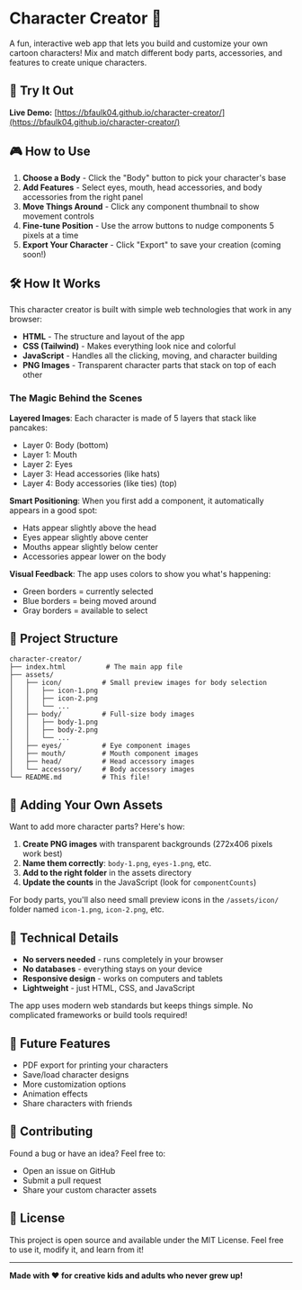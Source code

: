# Character Creator 🎨

A fun, interactive web app that lets you build and customize your own cartoon characters! Mix and match different body parts, accessories, and features to create unique characters.

## 🌟 Try It Out

**Live Demo:** [https://bfaulk04.github.io/character-creator/](https://bfaulk04.github.io/character-creator/)

## 🎮 How to Use

1. **Choose a Body** - Click the "Body" button to pick your character's base
2. **Add Features** - Select eyes, mouth, head accessories, and body accessories from the right panel
3. **Move Things Around** - Click any component thumbnail to show movement controls
4. **Fine-tune Position** - Use the arrow buttons to nudge components 5 pixels at a time
5. **Export Your Character** - Click "Export" to save your creation (coming soon!)

## 🛠️ How It Works

This character creator is built with simple web technologies that work in any browser:

- **HTML** - The structure and layout of the app
- **CSS (Tailwind)** - Makes everything look nice and colorful
- **JavaScript** - Handles all the clicking, moving, and character building
- **PNG Images** - Transparent character parts that stack on top of each other

### The Magic Behind the Scenes

**Layered Images**: Each character is made of 5 layers that stack like pancakes:
- Layer 0: Body (bottom)
- Layer 1: Mouth
- Layer 2: Eyes  
- Layer 3: Head accessories (like hats)
- Layer 4: Body accessories (like ties) (top)

**Smart Positioning**: When you first add a component, it automatically appears in a good spot:
- Hats appear slightly above the head
- Eyes appear slightly above center
- Mouths appear slightly below center
- Accessories appear lower on the body

**Visual Feedback**: The app uses colors to show you what's happening:
- Green borders = currently selected
- Blue borders = being moved around
- Gray borders = available to select

## 📁 Project Structure

```
character-creator/
├── index.html          # The main app file
├── assets/
│   ├── icon/          # Small preview images for body selection
│   │   ├── icon-1.png
│   │   ├── icon-2.png
│   │   └── ...
│   ├── body/          # Full-size body images
│   │   ├── body-1.png
│   │   ├── body-2.png
│   │   └── ...
│   ├── eyes/          # Eye component images
│   ├── mouth/         # Mouth component images
│   ├── head/          # Head accessory images
│   └── accessory/     # Body accessory images
└── README.md          # This file!
```

## 🎨 Adding Your Own Assets

Want to add more character parts? Here's how:

1. **Create PNG images** with transparent backgrounds (272x406 pixels work best)
2. **Name them correctly**: `body-1.png`, `eyes-1.png`, etc.
3. **Add to the right folder** in the assets directory
4. **Update the counts** in the JavaScript (look for `componentCounts`)

For body parts, you'll also need small preview icons in the `/assets/icon/` folder named `icon-1.png`, `icon-2.png`, etc.

## 🚀 Technical Details

- **No servers needed** - runs completely in your browser
- **No databases** - everything stays on your device
- **Responsive design** - works on computers and tablets
- **Lightweight** - just HTML, CSS, and JavaScript

The app uses modern web standards but keeps things simple. No complicated frameworks or build tools required!

## 🔮 Future Features

- PDF export for printing your characters
- Save/load character designs
- More customization options
- Animation effects
- Share characters with friends

## 🤝 Contributing

Found a bug or have an idea? Feel free to:
- Open an issue on GitHub
- Submit a pull request
- Share your custom character assets

## 📄 License

This project is open source and available under the MIT License. Feel free to use it, modify it, and learn from it!

---

**Made with ❤️ for creative kids and adults who never grew up!**
